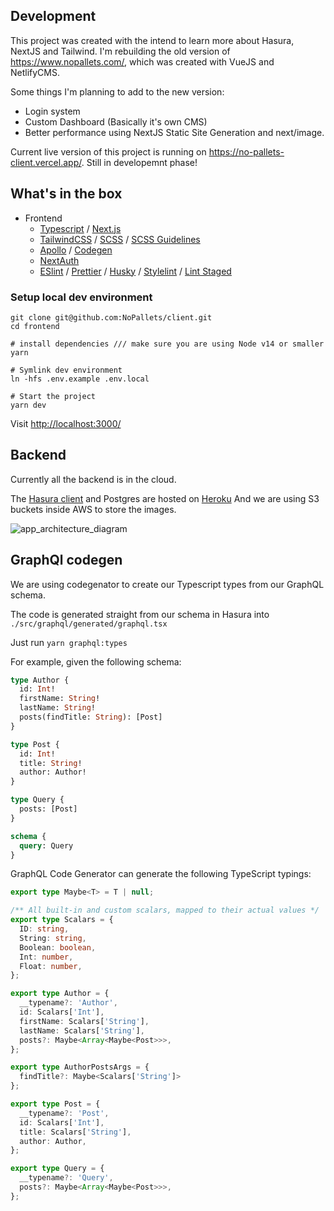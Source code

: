 ## Development
This project was created with the intend to learn more about Hasura, NextJS and Tailwind.
I'm rebuilding the old version of https://www.nopallets.com/, which was created with VueJS and NetlifyCMS.

Some things I'm planning to add to the new version:
- Login system
- Custom Dashboard (Basically it's own CMS)
- Better performance using NextJS  Static Site Generation and next/image.

Current live version of this project is running on https://no-pallets-client.vercel.app/.
Still in developemnt phase!
## What's in the box

- Frontend
  - [Typescript](https://www.typescriptlang.org/) / [Next.js](https://nextjs.org/)
  - [TailwindCSS](https://tailwindcss.com/) / [SCSS](https://sass-lang.com/) / [SCSS Guidelines](https://github.com/bjankord/stylelint-config-sass-guidelines)
  - [Apollo](https://www.apollographql.com/) / [Codegen](https://www.graphql-code-generator.com/)
  - [NextAuth](https://next-auth.js.org/)
  - [ESlint](https://eslint.org/) / [Prettier](https://prettier.io/) / [Husky](https://github.com/typicode/husky) / [Stylelint](https://stylelint.io/) / [Lint Staged](https://github.com/okonet/lint-staged)

### Setup local dev environment 

```shell
git clone git@github.com:NoPallets/client.git
cd frontend

# install dependencies /// make sure you are using Node v14 or smaller
yarn

# Symlink dev environment
ln -hfs .env.example .env.local

# Start the project
yarn dev
```
Visit <http://localhost:3000/>


## Backend

Currently all the backend is in the cloud.

The [Hasura client](https://hasura.io/) and Postgres are hosted on [Heroku](https://www.heroku.com/)
And we are using S3 buckets inside AWS to store the images.

![app_architecture_diagram](https://i.ibb.co/C9bJt4S/7-EDAEC16-60-ED-43-BA-BE4-E-E46-CBFF33-EF5.jpg)



## GraphQl codegen

We are using codegenator to create our Typescript types from our GraphQL schema.

The code is generated straight from our schema in Hasura into `./src/graphql/generated/graphql.tsx`

Just run `yarn graphql:types`

For example, given the following schema:

```graphql
type Author {
  id: Int!
  firstName: String!
  lastName: String!
  posts(findTitle: String): [Post]
}

type Post {
  id: Int!
  title: String!
  author: Author!
}

type Query {
  posts: [Post]
}

schema {
  query: Query
}
```
GraphQL Code Generator can generate the following TypeScript typings:
```typescript
export type Maybe<T> = T | null;

/** All built-in and custom scalars, mapped to their actual values */
export type Scalars = {
  ID: string,
  String: string,
  Boolean: boolean,
  Int: number,
  Float: number,
};

export type Author = {
  __typename?: 'Author',
  id: Scalars['Int'],
  firstName: Scalars['String'],
  lastName: Scalars['String'],
  posts?: Maybe<Array<Maybe<Post>>>,
};

export type AuthorPostsArgs = {
  findTitle?: Maybe<Scalars['String']>
};

export type Post = {
  __typename?: 'Post',
  id: Scalars['Int'],
  title: Scalars['String'],
  author: Author,
};

export type Query = {
  __typename?: 'Query',
  posts?: Maybe<Array<Maybe<Post>>>,
};
```